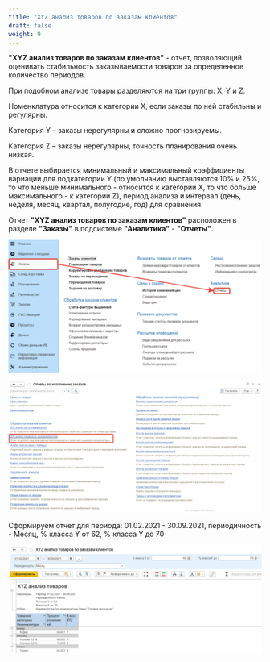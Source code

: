 ```yaml
---
title: "XYZ анализ товаров по заказам клиентов"
draft: false
weight: 9
---
```


**"XYZ анализ товаров по заказам клиентов"** - отчет, позволяющий оценивать стабильность заказываемости товаров за определенное количество периодов.

При подобном анализе товары разделяются на три группы: X, Y и Z.

Номенклатура относится к категории X, если заказы по ней стабильны и регулярны.

Категория Y – заказы нерегулярны и сложно прогнозируемы.

Категория Z – заказы нерегулярны, точность планирования очень низкая.

В отчете выбирается минимальный и максимальный коэффициенты вариации для подкатегории Y (по умолчанию выставляются 10% и 25%, то что меньше минимального  - относится к категории X, то что больше максимального - к категории Z), период анализа и интервал (день, неделя, месяц, квартал, полугодие, год) для сравнения.

Отчет **"XYZ анализ товаров по заказам клиентов"** расположен в разделе **"Заказы"** в подсистеме **"Аналитика"** - **"Отчеты"**.

[![1][1]][1]

[![2][2]][2]

Сформируем отчет для периода: 01.02.2021 - 30.09.2021, периодичность - Месяц, % класса Y от 62, % класса Y до 70

[![3][3]][3]

[1]: 1.png
[2]: 2.png
[3]: 3.png
